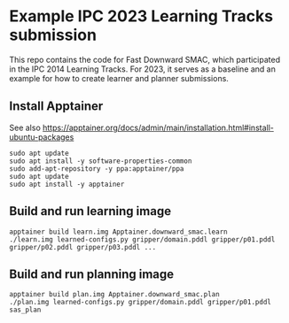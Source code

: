 # Example IPC 2023 Learning Tracks submission

This repo contains the code for Fast Downward SMAC, which participated in the
IPC 2014 Learning Tracks. For 2023, it serves as a baseline and an example for
how to create learner and planner submissions.

## Install Apptainer

See also https://apptainer.org/docs/admin/main/installation.html#install-ubuntu-packages

    sudo apt update
    sudo apt install -y software-properties-common
    sudo add-apt-repository -y ppa:apptainer/ppa
    sudo apt update
    sudo apt install -y apptainer

## Build and run learning image

    apptainer build learn.img Apptainer.downward_smac.learn
    ./learn.img learned-configs.py gripper/domain.pddl gripper/p01.pddl gripper/p02.pddl gripper/p03.pddl ...

## Build and run planning image

    apptainer build plan.img Apptainer.downward_smac.plan
    ./plan.img learned-configs.py gripper/domain.pddl gripper/p01.pddl sas_plan

